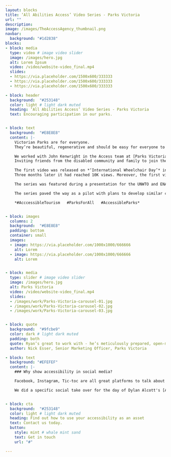 ```yaml
---
layout: blocks
title: ‘All Abilities Access’ Video Series - Parks Victoria
url: ""
description:
image: /images/TheAccessAgency_thumbnail.png
navbar:
  background: "#1d2838"
blocks:
- block: media
  type: video # image video slider
  image: /images/hero.jpg
  alt: Lorem Ipsum
  video: /video/website-video_final.mp4
  slides:
  - https://via.placeholder.com/1500x600/333333
  - https://via.placeholder.com/1500x600/333333
  - https://via.placeholder.com/1500x600/333333

- block: header
  background:  "#253148"
  color: light # light dark muted
  heading: ‘All Abilities Access’ Video Series - Parks Victoria
  text: Encouraging participation in our parks.


- block: text
  background:  "#E8E8E8"
  content: |-
    Victorian Parks are for everyone.
    They’re beautiful, regenerative and should be easy for everyone to visit. The problem is, most people don’t know what to expect if they have access needs. Why should we visit? How’s the surfaces? Are there allocated car parks and toilets?

    We worked with John Kenwright in the Access team at [Parks Victoria](https://www.parks.vic.gov.au) and Nick Esser in Marketing along with staff and rangers to understand the history and uniqueness of each park.
    Inviting friends from the disabled community and family to join the filming, the job was then to co-ordinate and produce the work. We wrote scripts, planned visits and filmed across a 6-month period through COVID lock downs.

    The first video was released on *‘International Wheelchair Day’* in March 2021 and within three days had reached 2,000+ people.
    Three months later it had reached 10K views. Moreover, the first video was shared widely between friends, family and people with reduced mobility - those who benefit the most are getting the information they need to plan and visit parks with confidence.

    The series was featured during a presentation for the UNWTO and ENAT.

    The series paved the way as a pilot with plans to develop similar content showcasing other disabilities in other parks.

    *#AcccessibleTourism   #ParksForAll   #AccessibleParks*


- block: images
  columns: 2
  background:  "#E8E8E8"
  padding: bottom
  container: small
  images:
  - image: https://via.placeholder.com/1000x1000/666666
    alt: Lorem
  - image: https://via.placeholder.com/1000x1000/666666
    alt: Lorem


- block: media
  type: slider # image video slider
  image: /images/hero.jpg
  alt: Parks Victoria
  video: /video/website-video_final.mp4
  slides:
  - /images/work/Parks-Victoria-carousel-01.jpg
  - /images/work/Parks-Victoria-carousel-02.jpg
  - /images/work/Parks-Victoria-carousel-03.jpg


- block: quote
  background:  "#9fcbe9"
  color: dark # light dark muted
  padding: both
  quote: Ryan’s great to work with - he’s meticulously prepared, open-minded and adaptable.
  author: Nick Esser, Senior Marketing Officer, Parks Victoria

- block: text
  background: "#EFEFEF"
  content: |-
    ### Why show accessibility in social media?

    Facebook, Instagram, Tic-toc are all great platforms to talk about access. On one hand, that's where your audience are when they're looking to be inspired. **That spark, that flash when a visitor decides to shop for travel – for some, that can comes from video or imagery showing accessibility.**

    We did a specific social take over for the day of Dylan Alcott's [AbilityFest](/work/abilityfest/) take a look


- block: cta
  background:  "#253148"
  color: light # light dark muted
  heading: Find out how to use your accessibility as an asset
  text: Contact us today.
  button:
    style: mint # whale mint sand
    text: Get in touch
    url: "#"

---
```

